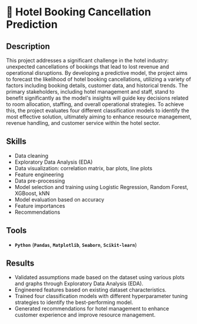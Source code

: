 # 🏨 Hotel Booking Cancellation Prediction

## Description
This project addresses a significant challenge in the hotel industry: unexpected cancellations of bookings that lead to lost revenue and operational disruptions. By developing a predictive model, the project aims to forecast the likelihood of hotel booking cancellations, utilizing a variety of factors including booking details, customer data, and historical trends. The primary stakeholders, including hotel management and staff, stand to benefit significantly as the model's insights will guide key decisions related to room allocation, staffing, and overall operational strategies. To achieve this, the project evaluates four different classification models to identify the most effective solution, ultimately aiming to enhance resource management, revenue handling, and customer service within the hotel sector.

## Skills
- Data cleaning
- Exploratory Data Analysis (EDA)
- Data visualization: correlation matrix, bar plots, line plots
- Feature engineering
- Data pre-processing
- Model selection and training using Logistic Regression, Random Forest, XGBoost, kNN
- Model evaluation based on accuracy
- Feature importances
- Recommendations

## Tools
- **`Python`** (**`Pandas`**, **`Matplotlib`**, **`Seaborn`**, **`Scikit-learn`**)

## Results
- Validated assumptions made based on the dataset using various plots and graphs through Exploratory Data Analysis (EDA).
- Engineered features based on existing dataset characteristics.
- Trained four classification models with different hyperparameter tuning strategies to identify the best-performing model.
- Generated recommendations for hotel management to enhance customer experience and improve resource management.
